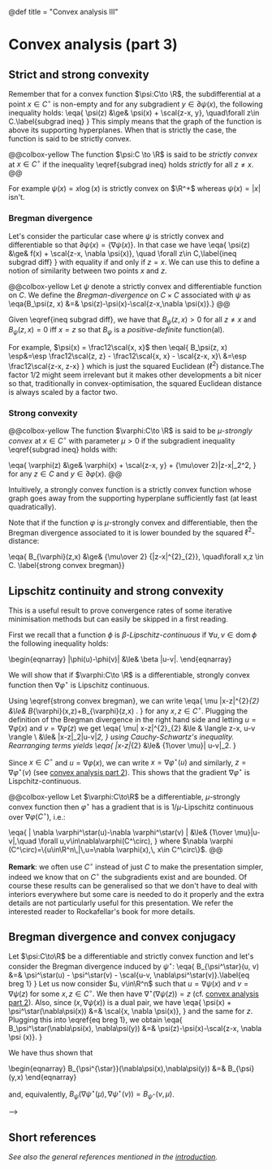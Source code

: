 @def title = "Convex analysis III"

# Convex analysis (part 3)

## Strict and strong convexity <!-- ✅ 13/9/2018 -->

Remember that for a convex function $\psi:C\to \R$, the subdifferential at a point $x\in C^\circ$ is non-empty and for any subgradient $y\in\partial \psi(x)$, the following inequality holds:
\eqa{
    \psi(z) &\ge& \psi(x) + \scal{z-x, y}, \quad\forall z\in C.\label{subgrad ineq}
}
This simply means that the graph of the function is above its supporting hyperplanes. When that is strictly the case, the function is said to be strictly convex.

@@colbox-yellow
The function $\psi:C \to \R$ is said to be *strictly convex* at $x\in C^\circ$ if the inequality \eqref{subgrad ineq} holds *strictly* for all $z\neq x$.
@@

For example $\psi(x)=x\log(x)$ is strictly convex on $\R^+$ whereas $\psi(x)=|x|$ isn't.

### Bregman divergence <!-- ✅ 13/9/2018 -->

Let's consider the particular case where $\psi$ is strictly convex and differentiable so that $\partial \psi(x)=\{\nabla \psi(x)\}$.
In that case we have
\eqa{
    \psi(z) &\ge& f(x) + \scal{z-x, \nabla \psi(x)}, \quad \forall z\in C,\label{ineq subgrad diff}
}
with equality if and only if $z=x$.
We can use this to define a notion of similarity between two points $x$ and $z$.

@@colbox-yellow
Let $\psi$ denote a strictly convex and differentiable function on $C$. We define the *Bregman-divergence* on $C\times C$ associated with $\psi$ as
\eqa{B_\psi(z, x) &=& \psi(z)-\psi(x)-\scal{z-x,\nabla \psi(x)}.}
@@

Given \eqref{ineq subgrad diff}, we have that $B_\psi(z, x)>0$ for all $z\neq x$ and $B_\psi(z, x)=0$ iff $x=z$ so that $B_\psi$ is a *positive-definite* function(al).

For example, $\psi(x) = \frac12\scal{x, x}$ then
\eqal{
    B_\psi(z, x) \esp&=\esp \frac12\scal{z, z} - \frac12\scal{x, x} - \scal{z-x, x}\\
                 &=\esp \frac12\scal{z-x, z-x}
}
which is just the squared Euclidean ($\ell^{2}$) distance.The factor $1/2$ might seem irrelevant but it makes other developments a bit nicer so that, traditionally in convex-optimisation, the squared Euclidean distance is always scaled by a factor two.

### Strong convexity <!-- ✅ 13/9/2018 -->

@@colbox-yellow
The function $\varphi:C\to \R$ is said to be $\mu$-*strongly convex* at $x\in C^\circ$ with parameter $\mu>0$ if the subgradient inequality \eqref{subgrad ineq} holds with:

\eqa{
    \varphi(z) &\ge& \varphi(x) + \scal{z-x, y} + {\mu\over 2}\|z-x\|_2^2,
}
for any $z\in C$ and $y\in\partial \varphi(x)$.
@@

Intuitively, a strongly convex function is a strictly convex function whose graph goes away from the supporting hyperplane sufficiently fast (at least quadratically).

Note that if the function $\varphi$ is $\mu$-strongly convex and differentiable, then the Bregman divergence associated to it is lower bounded by the squared $\ell^{2}$-distance:

\eqa{
B_{\varphi}(z,x) &\ge& {\mu\over 2} {\|z-x\|^{2}_{2}}, \quad\forall x,z \in C.
\label{strong convex bregman}}

## Lipschitz continuity and strong convexity <!-- 🚫 13/9/2018 -->

This is a useful result to prove convergence rates of some iterative minimisation methods but can easily be skipped in a first reading.

First we recall that a function $\phi$ is $\beta$*-Lipschitz-continuous* if $\forall u,v\in \text{dom}\, \phi$ the following inequality holds:

\begin{eqnarray}
\|\phi(u)-\phi(v)\| &\le& \beta \|u-v\|.
\end{eqnarray}

We will show that if $\varphi:C\to \R$ is a differentiable, strongly convex function then $\nabla \varphi^\star$ is Lipschitz continuous.

Using \eqref{strong convex bregman}, we can write
\eqa{
    \mu \|x-z\|^{2}_{2} &\le& B_{\varphi}(x,z)+B_{\varphi}(z,x) .
}
for any $x, z\in C^\circ$.
Plugging the definition of the Bregman divergence in the right hand side and letting $u=\nabla \varphi(x)$ and $v=\nabla \varphi(z)$ we get
\eqa{
    \mu\| x-z\|^{2}_{2} &\le & \langle z-x, u-v \rangle \\
       &\le& \|x-z\|_2\|u-v\|_2,
}
using Cauchy-Schwartz's inequality.
Rearranging terms yields
\eqa{
    \|x-z\|_{2} &\le& {1\over \mu}\| u-v\|_2.
}

Since $x\in C^\circ$ and $u=\nabla \varphi(x)$, we can write $x = \nabla \varphi^\star(u)$ and similarly, $z=\nabla\varphi^\star(v)$ (see [convex analysis part 2](/pub/csml/cvx_opti/ca_2.html)).
This shows that the gradient $\nabla\varphi^\star$ is Lispchitz-continuous.

@@colbox-yellow
Let $\varphi:C\to\R$ be a differentiable, $\mu$-strongly convex function then $\varphi^\star$ has a gradient that is is $1/\mu$-Lipschitz continuous over $\nabla \varphi(C^\circ)$, i.e.:

\eqa{
    \| \nabla \varphi^\star(u)-\nabla \varphi^\star(v)  \| &\le& {1\over \mu}\|u-v\|,\quad \forall u,v\in\nabla\varphi(C^\circ),
}
where $\nabla \varphi (C^\circ)=\{u\in\R^n\,|\,u=\nabla \varphi(x),\, x\in C^\circ\}$.
@@

**Remark**: we often use $C^\circ$ instead of just $C$ to make the presentation simpler, indeed we know that on $C^\circ$ the subgradients exist and are bounded.
Of course these results can be generalised so that we don't have to deal with interiors everywhere but some care is needed to do it properly and the extra details are not particularly useful for this presentation.
We refer the interested reader to Rockafellar's book for more details.

## Bregman divergence and convex conjugacy

Let $\psi:C\to\R$ be a differentiable and strictly convex function and let's consider the Bregman divergence induced by $\psi^\star$:
\eqa{
    B_{\psi^\star}(u, v) &=& \psi^\star(u) - \psi^\star(v) - \scal{u-v, \nabla\psi^\star(v)}.\label{eq breg 1}
}
Let us now consider $u, v\in\R^n$ such that $u=\nabla \psi(x)$ and $v=\nabla\psi(z)$ for some $x, z\in C^\circ$.
We then have $\nabla^\star(\nabla \psi (z)) = z$ (cf. [convex analysis part 2](/pub/csml/cvxopt/ca_2.html)). Also, since $(x, \nabla \psi(x))$ is a dual pair, we have
\eqa{
    \psi(x) + \psi^\star(\nabla\psi(x)) &=& \scal{x, \nabla \psi(x)},
}
and the same for $z$.
Plugging this into \eqref{eq breg 1}, we obtain
\eqa{
    B_\psi^\star(\nabla\psi(x), \nabla\psi(y)) &=& \psi(z)-\psi(x)-\scal{z-x, \nabla \psi (x)}.
}
<!-- 🚫🚫🚫🚫🚫🚫🚫🚫🚫🚫🚫🚫🚫🚫🚫🚫🚫🚫🚫🚫🚫🚫🚫🚫🚫🚫🚫🚫🚫 sept 13-->
<!-- @@colbox-yellow
Let $\psi:C\to \R$ be a differentiable, strictly convex function. Then for $x, z \in C^\circ$ we have
\eqa{
    B_{\psi^\star}(\nabla \psi(x), \nabla\psi(z)) &=& B_\psi(z, x).
}
@@


Let $x\in C^\circ$ and consider the dual pair $(x, \nabla\psi(x))$.
We know that for a dual pair $(x, y)$ we have
\eqa{
    \psi(x)+\psi^\star(y) &=& \scal{x, y}
}
so that, with $y=\nabla\psi(x)$, we have
\eqa{
    \psi^\star(\nabla\psi(x)) &=& \scal{x, \nabla \psi(x)} - \psi(x).
}
We will use this in a moment.
Now


Take $\psi\in\Gamma_{0}$, strictly convex and continuously differentiable, the Bregman divergence associated to it is

\eqa{
    B_{\psi}(x,y) &:=& \psi(x)-\psi(y)-\langle x-y,\nabla \psi(y)\rangle.
}

Recall that the convex conjugate is given by $\psi^{\star}(y):=\sup_{x}[\langle x,y \rangle - \psi(x) ]$ and assume that it is attained at a point $x^+$. We can then write

\begin{eqnarray}
    \psi^{\star}(y) &=& \langle x^{+},y\rangle - \psi (x^{+})
\end{eqnarray}

with $\nabla \psi(x^{+})=y$ by the FOC. We can thus write

\begin{eqnarray}
\psi^{\star}(\nabla \psi(x)) &=& \langle x,\nabla\psi (x)\rangle - \psi(x).
\end{eqnarray}

We can then consider the Bregman divergence associated to $\psi^{\star}$ and obtain

\begin{eqnarray}
B_{\psi^{\star}}(\nabla\psi(x),\nabla\psi(y)) &=& \psi(y)-\psi(x)-\langle x-y,\nabla\psi(x)\rangle \,\,=\,\, B_{\psi}(y,x).
\end{eqnarray}


<!-- ~~~ -->

We have thus shown that

\begin{eqnarray}
B_{\psi^{\star}}(\nabla\psi(x),\nabla\psi(y)) &=& B_{\psi}(y,x)
\end{eqnarray}

and, equivalently, $B_{\psi}(\nabla \psi^{\star}(\mu),\nabla\psi^{\star}(\nu))=B_{\psi^{\star}}(\nu,\mu)$.
<!-- ~~~ --> -->

## Short references

*See also the general references mentioned in the [introduction](/pub/csml/cvxopt/intro.html).*
